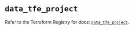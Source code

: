 # `data_tfe_project`

Refer to the Terraform Registry for docs: [`data_tfe_project`](https://registry.terraform.io/providers/hashicorp/tfe/0.55.0/docs/data-sources/project).
